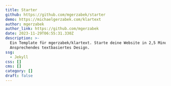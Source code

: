 ```yaml
---
title: Starter
github: https://github.com/mgerzabek/starter
demo: https://michaelgerzabek.com/klartext
author: mgerzabek
author_link: https://github.com/mgerzabek
date: 2023-11-29T06:55:31.330Z
description: >-
  Ein Template für mgerzabek/klartext. Starte deine Website in 2,5 Minuten.
  Ansprechendes textbasiertes Design.
ssg:
  - Jekyll
css: []
cms: []
category: []
draft: false
---
```

